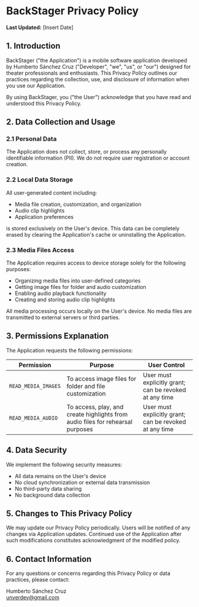 # BackStager Privacy Policy

**Last Updated:** [Insert Date]

## 1. Introduction

BackStager ("the Application") is a mobile software application developed by Humberto Sánchez Cruz ("Developer", "we", "us", or "our") designed for theater professionals and enthusiasts. This Privacy Policy outlines our practices regarding the collection, use, and disclosure of information when you use our Application.

By using BackStager, you ("the User") acknowledge that you have read and understood this Privacy Policy.

## 2. Data Collection and Usage

### 2.1 Personal Data
The Application does not collect, store, or process any personally identifiable information (PII). We do not require user registration or account creation.

### 2.2 Local Data Storage
All user-generated content including:
- Media file creation, customization, and organization
- Audio clip highlights
- Application preferences

is stored exclusively on the User's device. This data can be completely erased by clearing the Application's cache or uninstalling the Application.

### 2.3 Media Files Access
The Application requires access to device storage solely for the following purposes:
- Organizing media files into user-defined categories
- Getting image files for folder and audio customization
- Enabling audio playback functionality
- Creating and storing audio clip highlights

All media processing occurs locally on the User's device. No media files are transmitted to external servers or third parties.

## 3. Permissions Explanation

The Application requests the following permissions:

| Permission | Purpose | User Control |
|------------|---------|--------------|
| `READ_MEDIA_IMAGES` | To access image files for folder and file customization | User must explicitly grant; can be revoked at any time |
| `READ_MEDIA_AUDIO` | To access, play, and create highlights from audio files for rehearsal purposes | User must explicitly grant; can be revoked at any time |

## 4. Data Security

We implement the following security measures:
- All data remains on the User's device
- No cloud synchronization or external data transmission
- No third-party data sharing
- No background data collection

## 5. Changes to This Privacy Policy

We may update our Privacy Policy periodically. Users will be notified of any changes via Application updates. Continued use of the Application after such modifications constitutes acknowledgment of the modified policy.

## 6. Contact Information

For any questions or concerns regarding this Privacy Policy or data practices, please contact:

Humberto Sánchez Cruz  
unverdev@gmail.com 
